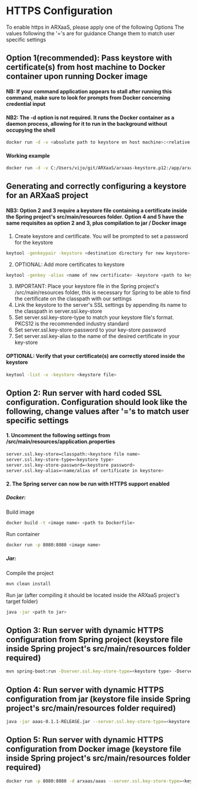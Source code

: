 
# HTTPS Configuration

To enable https in ARXaaS, please apply one of the following Options
The values following the '='s are for guidance
Change them to match user specific settings

## Option 1(recommended): Pass keystore with certificate(s) from host machine to Docker container upon running Docker image
#### NB: If your command application appears to stall after running this command, make sure to look for prompts from Docker concerning credential input
#### NB2: The -d option is not required. It runs the Docker container as a daemon process, allowing for it to run in the background without occupying the shell
```bash
docker run -d -v <absolute path to keystore on host machine>:<relative path from root directory in docker container to destination> -p 8080:8080 <docker image name> --server.ssl.key-store-type=<keystore type> --server.ssl.key-store=classpath:<keystore file name> --server.ssl.key-store-password=<keystore password> --server.ssl.key-alias=<name/alias of certificate in keystore>
```
#### Working example 
```bash
docker run -d -v C:/Users/vijo/git/ARXaaS/arxaas-keystore.p12:/app/arxaas-keystore.p12 -p 8080:8080 arxaas/aaas:test --server.ssl.key-store-type=PKCS12 --server.ssl.key-store=classpath:arxaas-keystore.p12 --server.ssl.key-store-password=password --server.ssl.key-alias=arxaas-https
```

## Generating and correctly configuring a keystore for an ARXaaS project
#### NB3: Option 2 and 3 require a keystore file containing a certificate inside the Spring project's src/main/resources folder. Option 4 and 5  have the same requisites as option 2 and 3, plus compilation to jar / Docker image
1. Create keystore and certificate. You will be prompted to set a password for the keystore
```bash
keytool -genkeypair -keystore <destination directory for new keystore> -storetype PKCS12 -alias <name for new certificate> -keyalg RSA -keysize 2048 -validity 360
```
2. OPTIONAL: Add more certificates to keystore
```bash
keytool -genkey -alias <name of new certificate> -keystore <path to keystore> -storetype PKCS12 -keyalg RSA -storepass <keystore password> -validity 730 -keysize 2048
```
3. IMPORTANT: Place your keystore file in the Spring project's /src/main/resources folder, this is necessary for Spring to be able to find the certificate on the classpath with our settings
4. Link the keystore to the server's SSL settings by appending its name to the classpath in server.ssl.key-store
5. Set server.ssl.key-store-type to match your keystore file's format. PKCS12 is the recommended industry standard
6. Set server.ssl.key-store-password to your key-store password
7. Set server.ssl.key-alias to the name of the desired certificate in your key-store

#### OPTIONAL: Verify that your certificate(s) are correctly stored inside the keystore
```bash
keytool -list -v -keystore <keystore file>
```

## Option 2: Run server with hard coded SSL configuration. Configuration should look like the following, change values after '='s to match user specific settings
#### 1. Uncomment the following settings from /src/main/resources/application.properties
```bash
server.ssl.key-store=classpath:<keystore file name>
server.ssl.key-store-type=<keystore type>
server.ssl.key-store-password=<keystore password>
server.ssl.key-alias=<name/alias of certificate in keystore>
```
#### 2. The Spring server can now be run with HTTPS support enabled
##### Docker: 
Build image
```bash
docker build -t <image name> <path to Dockerfile>
```
Run container
```bash
docker run -p 8080:8080 <image name>
```
##### Jar: 
Compile the project
```bash
mvn clean install
```
Run jar (after compiling it should be located inside the ARXaaS project's target folder) 
```bash
java -jar <path to jar>
```

## Option 3: Run server with dynamic HTTPS configuration from Spring project (keystore file inside Spring project's src/main/resources folder required)
```bash
mvn spring-boot:run -Dserver.ssl.key-store-type=<keystore type> -Dserver.ssl.key-store=classpath:<keystore file name> -Dserver.ssl.key-store-password=<keystore password> -Dserver.ssl.key-alias=<name/alias of certificate in keystore>
```

## Option 4: Run server with dynamic HTTPS configuration from jar (keystore file inside Spring project's src/main/resources folder required)
```bash
java -jar aaas-0.1.1-RELEASE.jar --server.ssl.key-store-type=<keystore type> --server.ssl.key-store=classpath:<keystore file name> --server.ssl.key-store-password=<keystore password> --server.ssl.key-alias=<name/alias of certificate in keystore>
```

## Option 5: Run server with dynamic HTTPS configuration from Docker image (keystore file inside Spring project's src/main/resources folder required)
```bash
docker run -p 8080:8080 -d arxaas/aaas --server.ssl.key-store-type=<keystore type> --server.ssl.key-store=classpath:<keystore file name> --server.ssl.key-store-password=<keystore password> --server.ssl.key-alias=<name/alias of certificate in keystore>
```
